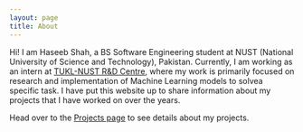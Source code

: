 ```yaml
---
layout: page
title: About
---
```


Hi! I am Haseeb Shah, a BS Software Engineering student at NUST (National 
University of Science and Technology), Pakistan. Currently, I am working 
as an intern at [TUKL-NUST R&D Centre](http://tukl.seecs.nust.edu.pk), 
where my work is primarily focused on research and implementation of 
Machine Learning models to solvea specific task. I have put this website 
up to share information about my projects that I have worked on over the years.

Head over to the [Projects page](/projects.html) to see details about my projects.